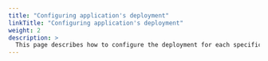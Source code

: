 ```yaml
---
title: "Configuring application's deployment"
linkTitle: "Configuring application's deployment"
weight: 2
description: >
  This page describes how to configure the deployment for each specific application kind.
---
```

